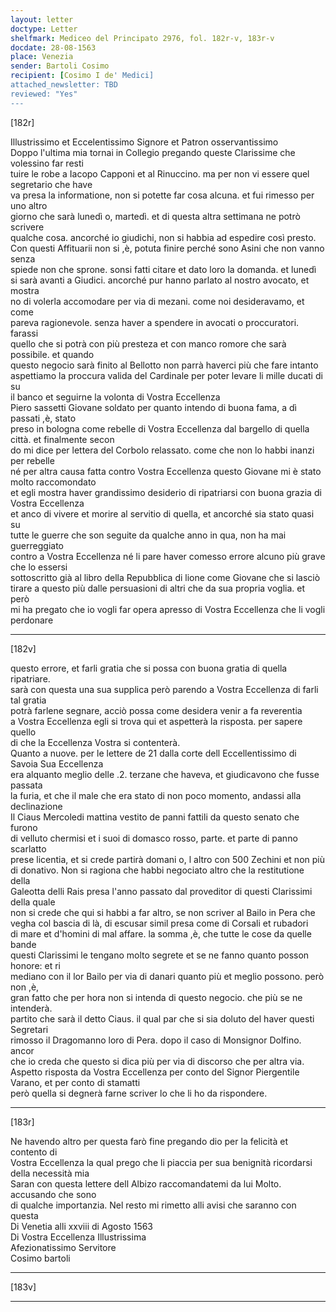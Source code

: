 ```yaml
---
layout: letter
doctype: Letter
shelfmark: Mediceo del Principato 2976, fol. 182r-v, 183r-v
docdate: 28-08-1563
place: Venezia
sender: Bartoli Cosimo
recipient: [Cosimo I de' Medici]
attached_newsletter: TBD
reviewed: "Yes"
---
```


[182r]  
  
  
Illustrissimo et Eccelentissimo Signore et Patron osservantissimo   
Doppo l'ultima mia tornai in Collegio pregando queste Clarissime che volessino far resti  
tuire le robe a Iacopo Capponi et al Rinuccino. ma per non vi essere quel segretario che have  
va presa la informatione, non si potette far cosa alcuna. et fui rimesso per uno altro  
giorno che sarà lunedì o, martedì. et di questa altra settimana ne potrò scrivere  
qualche cosa. ancorché io giudichi, non si habbia ad espedire così presto.  
Con questi Affituarii non si ,è, potuta finire perché sono Asini che non vanno senza  
spiede non che sprone. sonsi fatti citare et dato loro la domanda. et lunedì  
si sarà avanti a Giudici. ancorché pur hanno parlato al nostro avocato, et mostra  
no di volerla accomodare per via di mezani. come noi desideravamo, et come  
pareva ragionevole. senza haver a spendere in avocati o proccuratori. farassi  
quello che si potrà con più presteza et con manco romore che sarà possibile. et quando  
questo negocio sarà finito al Bellotto non parrà haverci più che fare intanto  
aspettiamo la proccura valida del Cardinale per poter levare li mille ducati di su  
il banco et seguirne la volonta di Vostra Eccellenza  
Piero sassetti Giovane soldato per quanto intendo di buona fama, a dì passati ,è, stato  
preso in bologna come rebelle di Vostra Eccellenza dal bargello di quella città. et finalmente secon  
do mi dice per lettera del Corbolo relassato. come che non lo habbi inanzi per rebelle  
né per altra causa fatta contro Vostra Eccellenza questo Giovane mi è stato molto raccomondato  
et egli mostra haver grandissimo desiderio di ripatriarsi con buona grazia di Vostra Eccellenza  
et anco di vivere et morire al servitio di quella, et ancorché sia stato quasi su  
tutte le guerre che son seguite da qualche anno in qua, non ha mai guerreggiato  
contro a Vostra Eccellenza né li pare haver comesso errore alcuno più grave che lo essersi  
sottoscritto già al libro della Repubblica di lione come Giovane che si lasciò  
tirare a questo più dalle persuasioni di altri che da sua propria voglia. et però  
mi ha pregato che io vogli far opera apresso di Vostra Eccellenza che li vogli perdonare  
  
---  

[182v]  
  
  
questo errore, et farli gratia che si possa con buona gratia di quella ripatriare.  
sarà con questa una sua supplica però parendo a Vostra Eccellenza di farli tal gratia  
potrà farlene segnare, acciò possa come desidera venir a fa reverentia  
a Vostra Eccellenza egli si trova qui et aspetterà la risposta. per sapere quello  
di che la Eccellenza Vostra si contenterà.  
Quanto a nuove. per le lettere de 21 dalla corte dell Eccellentissimo di Savoia Sua Eccellenza  
era alquanto meglio delle .2. terzane che haveva, et giudicavono che fusse passata  
la furia, et che il male che era stato di non poco momento, andassi alla declinazione  
Il Ciaus Mercoledi mattina vestito de panni fattili da questo senato che furono  
di velluto chermisi et i suoi di domasco rosso, parte. et parte di panno scarlatto  
prese licentia, et si crede partirà domani o, l altro con 500 Zechini et non più  
di donativo. Non si ragiona che habbi negociato altro che la restitutione della  
Galeotta delli Rais presa l'anno passato dal proveditor di questi Clarissimi della quale  
non si crede che qui si habbi a far altro, se non scriver al Bailo in Pera che  
vegha col bascia di là, di escusar simil presa come di Corsali et rubadori  
di mare et d'homini di mal affare. la somma ,è, che tutte le cose da quelle bande  
questi Clarissimi le tengano molto segrete et se ne fanno quanto posson honore: et ri  
mediano con il lor Bailo per via di danari quanto più et meglio possono. però non ,è,  
gran fatto che per hora non si intenda di questo negocio. che più se ne intenderà.  
partito che sarà il detto Ciaus. il qual par che si sia doluto del haver questi Segretari  
rimosso il Dragomanno loro di Pera. dopo il caso di Monsignor Dolfino. ancor  
che io creda che questo si dica più per via di discorso che per altra via.  
Aspetto risposta da Vostra Eccellenza per conto del Signor Piergentile Varano, et per conto di stamatti  
però quella si degnerà farne scriver lo che li ho da rispondere.  
  
---  

[183r]  
  
  
Ne havendo altro per questa farò fine pregando dio per la felicità et contento di  
Vostra Eccellenza la qual prego che li piaccia per sua benignità ricordarsi della necessità mia  
Saran con questa lettere dell Albizo raccomandatemi da lui Molto. accusando che sono  
di qualche importanzia. Nel resto mi rimetto alli avisi che saranno con questa  
Di Venetia alli xxviii di Agosto 1563  
Di Vostra Eccellenza Illustrissima  
Afezionatissimo Servitore  
Cosimo bartoli  
  
---  

[183v]  
  
  
  
---  


